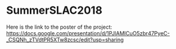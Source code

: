 # SummerSLAC2018
Here is the link to the poster of the project:
https://docs.google.com/presentation/d/1PJlAMICuO5zbr47PyeC-_CSQNh_zTVdtPR5XTw8zcsc/edit?usp=sharing
